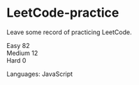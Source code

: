 # LeetCode-practice
Leave some record of practicing LeetCode.

Easy 82 
<br>
Medium 12 
<br>
Hard 0 
 
Languages: JavaScript
